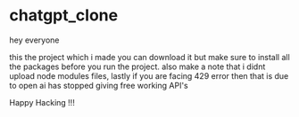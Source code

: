 # chatgpt_clone
hey everyone

this the project which i made you can download it
but make sure to install all the packages before you run the project.
also make a note that i didnt upload node modules files,
lastly if you are facing 429 error then that is due to open ai has stopped giving free working API's

Happy Hacking !!!

